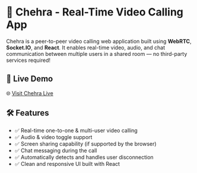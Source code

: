 # 👥 Chehra - Real-Time Video Calling App

Chehra is a peer-to-peer video calling web application built using **WebRTC**, **Socket.IO**, and **React**. It enables real-time video, audio, and chat communication between multiple users in a shared room — no third-party services required!

## 🚀 Live Demo

🌐 [Visit Chehra Live](https://chehra.vercel.app)  


## 🛠️ Features

- ✅ Real-time one-to-one & multi-user video calling
- ✅ Audio & video toggle support
- ✅ Screen sharing capability (if supported by the browser)
- ✅ Chat messaging during the call
- ✅ Automatically detects and handles user disconnection
- ✅ Clean and responsive UI built with React
